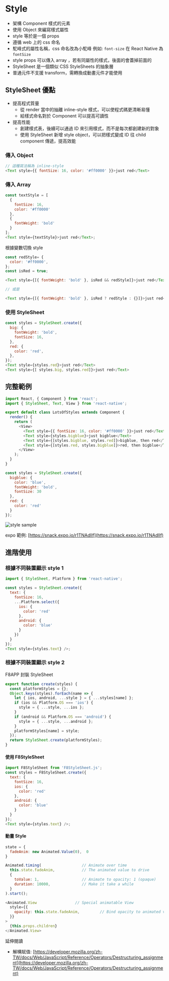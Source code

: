 # Style

- 架構 Component 樣式的元素
- 使用 Object 來編寫樣式屬性
- style 等於是一個 props
- 遵循 web 上的 css 命名
- 駝峰式的屬性名稱，css 命名改為小駝峰
  例如: `font-size` 在 React Native 為 `fontSize`
- style props 可以傳入 array ，若有同屬性的樣式，後面的會蓋掉前面的
- StyleSheet 是一個類似 CSS StyleSheets 的抽象層
- 普通元件不支援 transform，需轉換成動畫元件才能使用

## StyleSheet 優點

- 提高程式質量
  - 從 render 當中的抽離 inline-style 樣式，可以使程式碼更清晰易懂
  - 給樣式命名對於 Component 可以提高可讀性
- 提高性能
  - 創建樣式表，後續可以通過 ID 來引用樣式，而不是每次都創建新的對象
  - 使用 StyleSheet 新增 style object，可以把樣式變成 ID 往 child component 傳遞，提高效能

### 傳入 Object

```javascript
// 這種寫法稱為 inline-style
<Text style={{ fontSize: 16, color: '#ff0000' }}>just red</Text>
```

### 傳入 Array

```javascript
const textStyle = [
  {
    fontSize: 16,
    color: '#ff0000'
  },
  {
    fontWeight: 'bold'
  }
];
<Text style={textStyle}>just red</Text>;
```

根據變數切換 style

```javascript
const redStyle= {
  color: '#ff0000',
};
const isRed = true;

<Text style={[{ fontWeight: 'bold' }, isRed && redStyle]}>just red</Text>

// 或是

<Text style={[{ fontWeight: 'bold' }, isRed ? redStyle : {}]}>just red</Text>
```

### 使用 StyleSheet

```javascript
const styles = StyleSheet.create({
  big: {
    fontWeight: 'bold',
    fontSize: 16,
  },
  red: {
    color: 'red',
  },
});
<Text style={styles.red}>just red</Text>
<Text style={[ styles.big, styles.red]}>just red</Text>
```

## 完整範例

```javascript
import React, { Component } from 'react';
import { StyleSheet, Text, View } from 'react-native';

export default class LotsOfStyles extends Component {
  render() {
    return (
      <View>
        <Text style={{ fontSize: 16, color: '#ff0000' }}>just red</Text>
        <Text style={styles.bigblue}>just bigblue</Text>
        <Text style={[styles.bigblue, styles.red]}>bigblue, then red</Text>
        <Text style={[styles.red, styles.bigblue]}>red, then bigblue</Text>
      </View>
    );
  }
}

const styles = StyleSheet.create({
  bigblue: {
    color: 'blue',
    fontWeight: 'bold',
    fontSize: 30
  },
  red: {
    color: 'red'
  }
});
```

![style sample](./assets/style1.png)

expo 範例: [https://snack.expo.io/r1TNAdlIf](https://snack.expo.io/r1TNAdlIf)

## 進階使用

### 根據不同裝置顯示 style 1

```javascript
import { StyleSheet, Platform } from 'react-native';

const styles = StyleSheet.create({
  text: {
    fontSize: 16,
    ...Platform.select({
      ios: {
        color: 'red'
      },
      android: {
        color: 'blue'
      }
    })
  }
});
<Text style={styles.text} />;
```

### 根據不同裝置顯示 style 2

F8APP 封裝 StyleSheet

```javascript
export function create(styles) {
  const platformStyles = {};
  Object.keys(styles).forEach(name => {
    let { ios, android, ...style } = { ...styles[name] };
    if (ios && Platform.OS === 'ios') {
      style = { ...style, ...ios };
    }
    if (android && Platform.OS === 'android') {
      style = { ...style, ...android };
    }
    platformStyles[name] = style;
  });
  return StyleSheet.create(platformStyles);
}
```

#### 使用 F8StyleSheet

```javascript
import F8StyleSheet from 'F8StyleSheet.js';
const styles = F8StyleSheet.create({
  text: {
    fontSize: 16,
    ios: {
      color: 'red'
    },
    android: {
      color: 'blue'
    }
  }
});
<Text style={styles.text} />;
```

#### 動畫 Style

```javascript
state = {
  fadeAnim: new Animated.Value(0),  0
}

Animated.timing(                  // Animate over time
  this.state.fadeAnim,            // The animated value to drive
  {
    toValue: 1,                   // Animate to opacity: 1 (opaque)
    duration: 10000,              // Make it take a while
  }
).start();

<Animated.View                 // Special animatable View
  style={{
    opacity: this.state.fadeAnim,         // Bind opacity to animated value
  }}
>
  {this.props.children}
</Animated.View>
```

延伸閱讀

- 解構賦值: [https://developer.mozilla.org/zh-TW/docs/Web/JavaScript/Reference/Operators/Destructuring_assignment](https://developer.mozilla.org/zh-TW/docs/Web/JavaScript/Reference/Operators/Destructuring_assignment)

